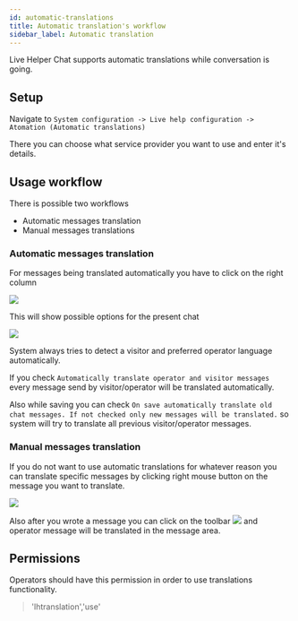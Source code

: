 ```yaml
---
id: automatic-translations
title: Automatic translation's workflow
sidebar_label: Automatic translation
---
```


Live Helper Chat supports automatic translations while conversation is going.

## Setup

Navigate to `System configuration -> Live help configuration -> Atomation (Automatic translations)`

There you can choose what service provider you want to use and enter it's details.

## Usage workflow

There is possible two workflows

 * Automatic messages translation
 * Manual messages translations

### Automatic messages translation

For messages being translated automatically you have to click on the right column 

![](/img/chat/automatic-translations-popoup.png)

This will show possible options for the present chat

![](/img/chat/chat-translations-options.png)

System always tries to detect a visitor and preferred operator language automatically.

If you check `Automatically translate operator and visitor messages` every message send by visitor/operator will be translated automatically.

Also while saving you can check `On save automatically translate old chat messages. If not checked only new messages will be translated.` so system will try to translate all previous visitor/operator messages.

### Manual messages translation

If you do not want to use automatic translations for whatever reason you can translate specific messages by clicking right mouse button on the message you want to translate.

![](/img/chat/translation-opt-in-message.png)

Also after you wrote a message you can click on the toolbar ![](/img/chat/toolbar-language-icon.png) and operator message will be translated in the message area.

## Permissions

Operators should have this permission in order to use translations functionality.

> 'lhtranslation','use'

